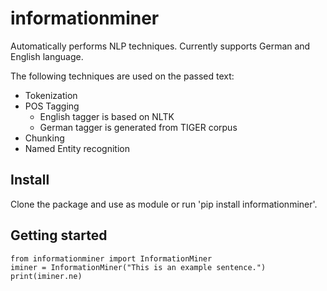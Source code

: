 # informationminer

Automatically performs NLP techniques.
Currently supports German and English language.

The following techniques are used on the passed text:
  - Tokenization
  - POS Tagging
    - English tagger is based on NLTK
    - German tagger is generated from TIGER corpus
  - Chunking
  - Named Entity recognition


## Install
Clone the package and use as module or run 'pip install informationminer'.

## Getting started

    from informationminer import InformationMiner
    iminer = InformationMiner("This is an example sentence.")
    print(iminer.ne)
